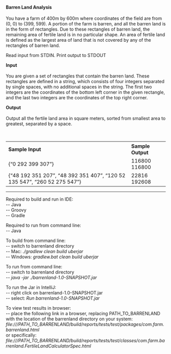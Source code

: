<h4>Barren Land Analysis</h4>

You have a farm of 400m by 600m where coordinates of the field are from (0, 0) to (399, 599). 
A portion of the farm is barren, and all the barren land is in the form of rectangles. 
Due to these rectangles of barren land, the remaining area of fertile land is in no particular shape. 
An area of fertile land is defined as the largest area of land that is not covered by any of the rectangles of barren land.

Read input from STDIN. Print output to STDOUT 

<strong>Input</strong> <br/><br/>
You are given a set of rectangles that contain the barren land. 
These rectangles are defined in a string, which consists of four integers separated by single spaces, 
with no additional spaces in the string. 
The first two integers are the coordinates of the bottom left corner in the given rectangle, 
and the last two integers are the coordinates of the top right corner. 

<strong>Output</strong><br/><br/>
Output all the fertile land area in square meters, sorted from smallest area to greatest, separated by a space. 
<p>&nbsp;</p>

<table>
<tr><th align="left">Sample Input</th><th align="left">Sample Output</th></tr>
<tr><td>{“0 292 399 307”}</td><td>116800  116800</td></tr>
<tr><td>{“48 192 351 207”, “48 392 351 407”, “120 52 135 547”, “260 52 275 547”}</td><td>22816 192608</td></tr>
</table> 

<strong><hr/></strong>
Required to build and run in IDE:  
-- Java<br/>
-- Groovy<br/>
-- Gradle<br/>

Required to run from command line:    
-- Java

To build from command line:  
-- switch to barrenland directory<br/>
-- Mac: <em>./gradlew clean build uberjar</em><br/>
-- Windows: <em>gradlew.bat clean build uberjar</em>

To run from command line:<br/> 
-- switch to barrenland directory<br/>
-- <em>java -jar ./barrenland-1.0-SNAPSHOT.jar</em>

To run the Jar in IntelliJ:   
-- right click on barrenland-1.0-SNAPSHOT.jar<br/>
-- select: <em>Run barrenland-1.0-SNAPSHOT.jar</em>

To view test results in browser:  
-- place the following link in a browser, replacing PATH_TO_BARRENLAND<br/>
   with the location of the barrenland directory on your system:<br/>
       <em>file:///PATH_TO_BARRENLAND/build/reports/tests/test/packages/com.farm.barrenland.html</em><br/>
       or specifically:<br/>
       <em>file:///PATH_TO_BARRENLAND/build/reports/tests/test/classes/com.farm.barrenland.FertileLandCalculatorSpec.html</em>


 

